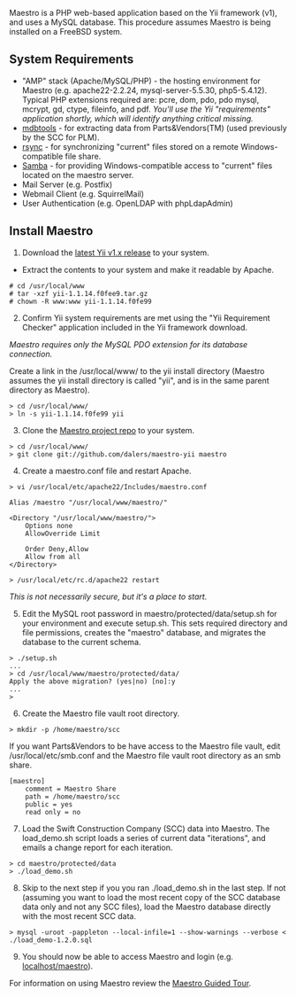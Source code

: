 Maestro is a PHP web-based application based on the Yii framework (v1), and uses a MySQL database. This procedure assumes Maestro is being installed on a FreeBSD system.

## System Requirements

* "AMP" stack (Apache/MySQL/PHP) - the hosting environment for Maestro (e.g. apache22-2.2.24, mysql-server-5.5.30, php5-5.4.12). Typical PHP extensions required are: pcre, dom, pdo, pdo mysql, mcrypt, gd, ctype, fileinfo, and pdf. *You'll use the Yii "requirements" application shortly, which will identify anything critical missing.*
* [mdbtools](https://github.com/brianb/mdbtools) - for extracting data from Parts&Vendors(TM) (used previously by the SCC for PLM).
* [rsync](http://rsync.samba.org/) - for synchronizing "current" files stored on a remote Windows-compatible file share.
* [Samba](http://www.samba.org) - for providing Windows-compatible access to "current" files located on the maestro server.
* Mail Server (e.g. Postfix)
* Webmail Client (e.g. SquirrelMail)
* User Authentication (e.g. OpenLDAP with phpLdapAdmin)

## Install Maestro

1) Download the [latest Yii v1.x release](http://www.yiiframework.com) to your system.

* Extract the contents to your system and make it readable by Apache.

```
# cd /usr/local/www
# tar -xzf yii-1.1.14.f0fee9.tar.gz
# chown -R www:www yii-1.1.14.f0fe99
```

2) Confirm Yii system requirements are met using the "Yii Requirement Checker" application included in the Yii framework download.

*Maestro requires only the MySQL PDO extension for its database connection.*

Create a link in the /usr/local/www/ to the yii install directory (Maestro assumes the yii install directory is called "yii", and is in the same parent directory as Maestro).

```
> cd /usr/local/www/
> ln -s yii-1.1.14.f0fe99 yii
```

3) Clone the [Maestro project repo](https://github.com/dalers/maestro-yii) to your system.

```
> cd /usr/local/www/
> git clone git://github.com/dalers/maestro-yii maestro
```

4) Create a maestro.conf file and restart Apache.

```
> vi /usr/local/etc/apache22/Includes/maestro.conf

Alias /maestro "/usr/local/www/maestro/"

<Directory "/usr/local/www/maestro/">
    Options none
    AllowOverride Limit

    Order Deny,Allow
    Allow from all
</Directory>

> /usr/local/etc/rc.d/apache22 restart
```

*This is not necessarily secure, but it's a place to start.*

5) Edit the MySQL root password in maestro/protected/data/setup.sh for your environment and execute setup.sh. This sets required directory and file permissions, creates the "maestro" database, and migrates the database to the current schema.

```
> ./setup.sh
...
> cd /usr/local/www/maestro/protected/data/
Apply the above migration? (yes|no) [no]:y
...
>
```

6) Create the Maestro file vault root directory.

```
> mkdir -p /home/maestro/scc
```

If you want Parts&Vendors to be have access to the Maestro file vault, edit /usr/local/etc/smb.conf and the Maestro file vault root directory as an smb share.

```
[maestro]
    comment = Maestro Share
    path = /home/maestro/scc
    public = yes
    read only = no
```

7) Load the Swift Construction Company (SCC) data into Maestro. The load_demo.sh script loads a series of current data "iterations", and emails a change report for each iteration.

```
> cd maestro/protected/data
> ./load_demo.sh
```

8) Skip to the next step if you you ran ./load_demo.sh in the last step. If not (assuming you want to load the most recent copy of the SCC database data only and not any SCC files), load the Maestro database directly with the most recent SCC data.

```
> mysql -uroot -pappleton --local-infile=1 --show-warnings --verbose < ./load_demo-1.2.0.sql
```

9) You should now be able to access Maestro and login (e.g. [localhost/maestro](http://localhost/maestro)).

For information on using Maestro review the [Maestro Guided Tour](http://github.com/dalers/maestro/wiki/Guided-tour).
